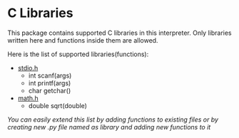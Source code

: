 # C Libraries

This package contains supported C libraries in this interpreter. Only libraries written here and functions inside them are allowed.

Here is the list of supported libraries(functions):

* [stdio.h](stdio.py)
    * int scanf(args)
    * int printf(args)
    * char getchar()
* [math.h](math.py)
    * double sqrt(double)

*You can easily extend this list by adding functions to existing files or by creating new .py file named as library and adding new functions to it*